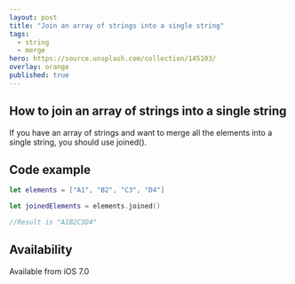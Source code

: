 ```yaml
---
layout: post
title: "Join an array of strings into a single string"
tags:
  - string
  - merge
hero: https://source.unsplash.com/collection/145103/
overlay: orange
published: true
---
```


## How to join an array of strings into a single string

If you have an array of strings and want to merge all the elements into a single string, you should use joined().

## Code example

~~~swift
let elements = ["A1", "B2", "C3", "D4"]

let joinedElements = elements.joined()

//Result is "A1B2C3D4"
~~~

##  Availability  

Available from iOS 7.0
